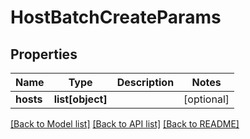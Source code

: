 # HostBatchCreateParams

## Properties
Name | Type | Description | Notes
------------ | ------------- | ------------- | -------------
**hosts** | **list[object]** |  | [optional] 

[[Back to Model list]](../README.md#documentation-for-models) [[Back to API list]](../README.md#documentation-for-api-endpoints) [[Back to README]](../README.md)



